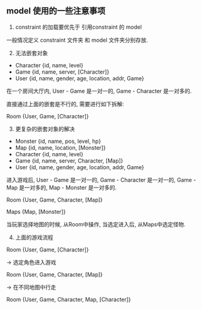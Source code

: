 model 使用的一些注意事项
---

1. constraint 的加载要优先于 引用constraint 的 model

一般情况定义 constraint 文件夹 和 model 文件夹分别存放.

2. 无法嵌套对象

* Character {id, name, level}
* Game {id, name, server, [Character]}
* User {id, name, gender, age, location, addr, Game}

在一个房间大厅内, User - Game 是一对一的, Game - Character 是一对多的.

直接通过上面的嵌套是不行的, 需要进行如下拆解:

Room {User, Game, [Character]}

3. 更复杂的嵌套对象的解决

* Monster {id, name, pos, level, hp}
* Map {id, name, location, [Monster]}
* Character {id, name, level}
* Game {id, name, server, Character, [Map]}
* User {id, name, gender, age, location, addr, Game}

进入游戏后, User - Game 是一对一的, Game - Character 是一对一的, Game - Map 是一对多的, Map - Monster 是一对多的.

Room {User, Game, Character, [Map]}

Maps {Map, [Monster]}

当玩家选择地图的时候, 从Room中操作, 当选定进入后, 从Maps中选定怪物.

4. 上面的游戏流程

Room {User, Game, [Character]}

-> 选定角色进入游戏

Room {User, Game, Character, [Map]}

-> 在不同地图中行走

Room {User, Game, Character, Map, [Character]}

